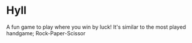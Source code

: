 # Hyll

A fun game to play where you win by luck!
It's similar to the most played handgame; Rock-Paper-Scissor
